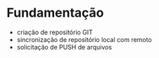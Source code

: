 # Fundamentação
- criação de repositório GIT
- sincronização de repositório local com remoto
- solicitação de PUSH de arquivos
